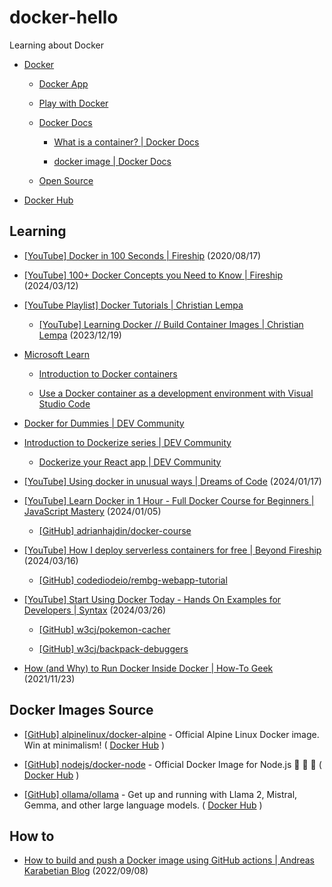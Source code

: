 # docker-hello

Learning about Docker

- [Docker](https://www.docker.com/)

  - [Docker App](https://www.docker.com/products/docker-app)

  - [Play with Docker](https://www.docker.com/play-with-docker)

  - [Docker Docs](https://docs.docker.com/)

    - [What is a container? | Docker Docs](https://docs.docker.com/guides/docker-concepts/the-basics/what-is-a-container/)

    - [docker image | Docker Docs](https://docs.docker.com/reference/cli/docker/image/)

  - [Open Source](https://www.docker.com/community/open-source)

- [Docker Hub](https://hub.docker.com/)

## Learning

- [[YouTube] Docker in 100 Seconds | Fireship](https://www.youtube.com/watch?v=Gjnup-PuquQ) (2020/08/17)

- [[YouTube] 100+ Docker Concepts you Need to Know | Fireship](https://www.youtube.com/watch?v=rIrNIzy6U_g) (2024/03/12)

- [[YouTube Playlist] Docker Tutorials | Christian Lempa](https://www.youtube.com/playlist?list=PLj-2elZxVPZ8k8z6a2q6-J79Y-9BUQllW)

  - [[YouTube] Learning Docker // Build Container Images | Christian Lempa](https://www.youtube.com/watch?v=JDw3ZdQcv2g) (2023/12/19)

- [Microsoft Learn](https://docs.microsoft.com/en-us/learn/browse/?terms=docker)

  - [Introduction to Docker containers](https://docs.microsoft.com/en-us/learn/modules/intro-to-docker-containers/)

  - [Use a Docker container as a development environment with Visual Studio Code](https://docs.microsoft.com/en-us/learn/modules/use-docker-container-dev-env-vs-code/)

- [Docker for Dummies | DEV Community](https://dev.to/stevenmcgown/docker-for-dummies-2bff)

- [Introduction to Dockerize series | DEV Community](https://dev.to/karanpratapsingh/introduction-to-dockerize-series-28l1)

  - [Dockerize your React app | DEV Community](https://dev.to/karanpratapsingh/dockerize-your-react-app-4j2e)

- [[YouTube] Using docker in unusual ways | Dreams of Code](https://www.youtube.com/watch?v=zfNqp85g5JM) (2024/01/17)

- [[YouTube] Learn Docker in 1 Hour - Full Docker Course for Beginners | JavaScript Mastery](https://www.youtube.com/watch?v=GFgJkfScVNU) (2024/01/05)

  - [[GitHub] adrianhajdin/docker-course](https://github.com/adrianhajdin/docker-course)

- [[YouTube] How I deploy serverless containers for free | Beyond Fireship](https://www.youtube.com/watch?v=cw34KMPSt4k) (2024/03/16)

  - [[GitHub] codediodeio/rembg-webapp-tutorial](https://github.com/codediodeio/rembg-webapp-tutorial)

- [[YouTube] Start Using Docker Today - Hands On Examples for Developers | Syntax](https://www.youtube.com/watch?v=RHjXPN_h1YA) (2024/03/26)

  - [[GitHub] w3cj/pokemon-cacher](https://github.com/w3cj/pokemon-cacher/tree/with-docker-compose)

  - [[GitHub] w3cj/backpack-debuggers](https://github.com/w3cj/backpack-debuggers/tree/with-docker)

- [How (and Why) to Run Docker Inside Docker | How-To Geek](https://www.howtogeek.com/devops/how-and-why-to-run-docker-inside-docker/) (2021/11/23)


## Docker Images Source

- [[GitHub] alpinelinux/docker-alpine](https://github.com/alpinelinux/docker-alpine) - Official Alpine Linux Docker image. Win at minimalism! ( [Docker Hub](https://hub.docker.com/_/alpine/) )

- [[GitHub] nodejs/docker-node](https://github.com/nodejs/docker-node) - Official Docker Image for Node.js 🐳 🐢 🚀 ( [Docker Hub](https://hub.docker.com/_/node/) )

- [[GitHub] ollama/ollama](https://github.com/ollama/ollama) - Get up and running with Llama 2, Mistral, Gemma, and other large language models. ( [Docker Hub](https://hub.docker.com/r/ollama/ollama) )


## How to

- [How to build and push a Docker image using GitHub actions | Andreas Karabetian Blog](https://blog.karabetian.dev/how-to-build-and-push-a-docker-image-using-github-actions) (2022/09/08)

